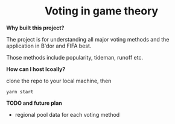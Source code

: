 <h1 align="center">Voting in game theory</h1>

**Why built this project?**

The project is for understanding all major voting methods and the application in B'dor and FIFA best. 

Those methods include popularity, tideman, runoff etc.

**How can I host lcoally?**

clone the repo to your local machine, then 

```
yarn start
```

**TODO and future plan**

- regional pool data for each voting method

